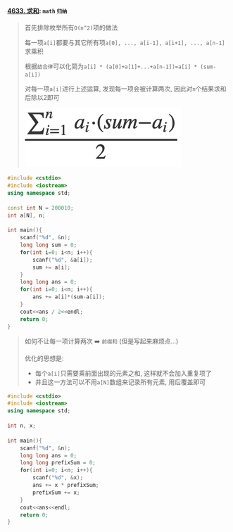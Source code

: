 #### [4633. 求和](https://www.acwing.com/problem/content/description/4647/): `math` `归纳`

> 首先排除枚举所有`O(n^2)`项的做法
> 
> 每一项`a[i]`都要与其它所有项`a[0], ..., a[i-1], a[i+1], ..., a[n-1]`求乘积
>
> 根据`结合律`可以化简为`a[i] * (a[0]+a[1]+...+a[n-1])=a[i] * (sum-a[i])`
>
> 对每一项`a[i]`进行上述运算, 发现每一项会被计算两次, 因此对`n`个结果求和后除以2即可
>
> ![4664](/appendix/acwing-4644.png)

```CPP
#include <cstdio>
#include <iostream>
using namespace std;

const int N = 200010;
int a[N], n;

int main(){
    scanf("%d", &n);
    long long sum = 0;
    for(int i=0; i<n; i++){
        scanf("%d", &a[i]);
        sum += a[i];
    }
    long long ans = 0;
    for(int i=0; i<n; i++){
        ans += a[i]*(sum-a[i]);
    }
    cout<<ans / 2<<endl;
    return 0;
}
```

> 如何不让每一项计算两次 ➡️ `前缀和` (但是写起来麻烦点...)
>
> 优化的思想是: 
>   - 每个`a[i]`只需要乘前面出现的元素之和, 这样就不会加入重复项了
>   - 并且这一方法可以不用`a[N]`数组来记录所有元素, 用后覆盖即可

```CPP
#include <cstdio>
#include <iostream>
using namespace std;

int n, x;

int main(){
    scanf("%d", &n);
    long long ans = 0;
    long long prefixSum = 0;
    for(int i=0; i<n; i++){
        scanf("%d", &x);
        ans += x * prefixSum;
        prefixSum += x;
    }
    cout<<ans<<endl;
    return 0;
}
```